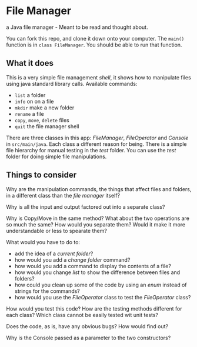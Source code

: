 # File Manager

a Java file manager - Meant to be read and thought about.

You can fork this repo, and clone it down onto your computer.
The `main()` function is in `class FileManager`.
You should be able to run that function. 

## What it does

This is a very simple file management _shell_, it shows how to manipulate files using java standard library calls.
Available commands:
- `list` a folder
- `info` on on a file
- `mkdir` make a new folder 
- `rename` a file
- `copy`, `move`, `delete` files
- `quit` the file manager shell

There are three classes in this app: *FileManager*, *FileOperator* and *Console* in `src/main/java`.
Each class a different reason for being.
There is a simple file hierarchy for manual testing in the _test_ folder.
You can use the _test_ folder for doing simple file manipulations.

## Things to consider

Why are the manipulation commands, the things that affect files and folders, in a different class than
the _file manager_ itself?

Why is all the input and output factored out into a separate class?

Why is Copy/Move in the same method? What about the two operations are so much the same?
How would you separate them? Would it make it more understandable or less to spearate them?

What would you have to do to:

- add the idea of a _current folder_?
- how would you add a _change folder_ command?
- how would you add a command to display the contents of a file?
- how would you change _list_ to show the difference between files and folders?
- how could you clean up some of the code by using an _enum_ instead of strings for the commands?
- how would you use the _FileOperator_ class to test the _FileOperator_ class?

How would you test this code? 
How are the testing methods different for each class? 
Which class cannot be easily tested wit unit tests?

Does the code, as is, have any obvious bugs?
How would find out?

Why is the Console passed as a parameter to the two constructors?
